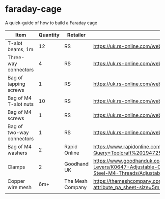 # faraday-cage
A quick-guide of how to build a Faraday cage

| Item                      | Quantity | Retailer         | Link                                                                                                                                                                                                                                                                                                  |
|---------------------------|----------|------------------|-------------------------------------------------------------------------------------------------------------------------------------------------------------------------------------------------------------------------------------------------------------------------------------------------------|
| T-slot beams, 1m          | 12       | RS               | https://uk.rs-online.com/web/p/tubing-and-profile-struts/7613280                                                                                                                                                                                                                                      |
| Three-way connectors      | 4        | RS               | https://uk.rs-online.com/web/p/connecting-components/7675575                                                                                                                                                                                                                                          |
| Bag of tapping screws     | 1        | RS               | https://uk.rs-online.com/web/p/connecting-components/4667304                                                                                                                                                                                                                                          |
| Bag of M4 T-slot nuts     | 10       | RS               | https://uk.rs-online.com/web/p/connecting-components/7675525                                                                                                                                                                                                                                          |
| Bag of M4 screws          | 1        | RS               | https://uk.rs-online.com/web/p/machine-screws/0560697/                                                                                                                                                                                                                                                |
| Bag of two-way connectors | 1        | RS               | https://uk.rs-online.com/web/p/connecting-components/1809137                                                                                                                                                                                                                                          |
| Bag of M4 washers         | 2        | Rapid Online     | https://www.rapidonline.com/Catalogue/Search?Query=Toolcraft%20194725%20Steel%20Washers%20%20Form%20A%20DIN%209021%20M4%20Pack%20Of%20100                                                                                                                                                             |
| Clamps                    | 2        | Goodhand UK      | https://www.goodhanduk.co.uk/Catalogue/Standard-Parts/Clamping-Levers-Tension-Levers-Cam-Levers/Cam-Levers/K0647-Adjustable-Cam-Levers-In-Stainless-Steel-Sizes-M3-M10/K0647-Adjustable-Cam-Levers-In-Stainless-Steel-M4-Threads/Adjustable-Cam-Lever-In-Stainless-Steel-Size-9-M4X15-K06479512004X15 |
| Copper wire mesh          | 6m+      | The Mesh Company | https://themeshcompany.com/product/pure-copper-99-9-woven-wire-mesh-0-263mm-hole-0-16mm-wire-60-lpi/?attribute_pa_sheet-size=5m-x-1000mm                                                                                                                                                              |
|                           |          |                  |                                                                                                                                                                                                                                                                                                       |